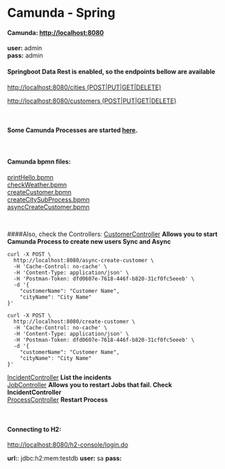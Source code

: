 # Camunda - Spring


#### Camunda: [http://localhost:8080](http://localhost:8080)

**user:** admin <br>
**pass:** admin <br>


#### Springboot Data Rest is enabled, so the endpoints bellow are available
[http://localhost:8080/cities (POST|PUT|GET|DELETE)](http://localhost:8080/cities)

[http://localhost:8080/customers (POST|PUT|GET|DELETE)](http://localhost:8080/customers)

<br>

#### Some Camunda Processes are started [here](src/main/java/com/example/camunda/CamundaApplication.java).

<br>

#### Camunda bpmn files: 
[printHello.bpmn](src/main/resources/camunda/printHello.bpmn) <br>
[checkWeather.bpmn](src/main/resources/camunda/checkWeather.bpmn) <br>
[createCustomer.bpmn](src/main/resources/camunda/createCustomer.bpmn) <br>
[createCitySubProcess.bpmn](src/main/resources/camunda/createCitySubProcess.bpmn) <br>
[asyncCreateCustomer.bpmn](src/main/resources/camunda/asyncCreateCustomer.bpmn) <br> 

<br>

####Also, check the Controllers:
[CustomerController](src/main/java/com/example/camunda/controller/CustomerController.java) **Allows you to start Camunda Process to create new users Sync and Async**

```
curl -X POST \
  http://localhost:8080/async-create-customer \
  -H 'Cache-Control: no-cache' \
  -H 'Content-Type: application/json' \
  -H 'Postman-Token: dfd0607e-7618-446f-b820-31cf0fc5eeeb' \
  -d '{
	"customerName": "Customer Name",
	"cityName": "City Name"
}'
```

```
curl -X POST \
  http://localhost:8080/create-customer \
  -H 'Cache-Control: no-cache' \
  -H 'Content-Type: application/json' \
  -H 'Postman-Token: dfd0607e-7618-446f-b820-31cf0fc5eeeb' \
  -d '{
	"customerName": "Customer Name",
	"cityName": "City Name"
}'
```

[IncidentController](src/main/java/com/example/camunda/controller/IncidentController.java) **List the incidents** <br>
[JobController](src/main/java/com/example/camunda/controller/JobController.java) **Allows you to restart Jobs that fail. Check IncidentController** <br>
[ProcessController](src/main/java/com/example/camunda/controller/ProcessController.java) **Restart Process** <br>

<br>

#### Connecting to H2:

[http://localhost:8080/h2-console/login.do](http://localhost:8080/h2-console/login.do)

**url:**:  jdbc:h2:mem:testdb
**user:** sa
**pass:** <empty>
